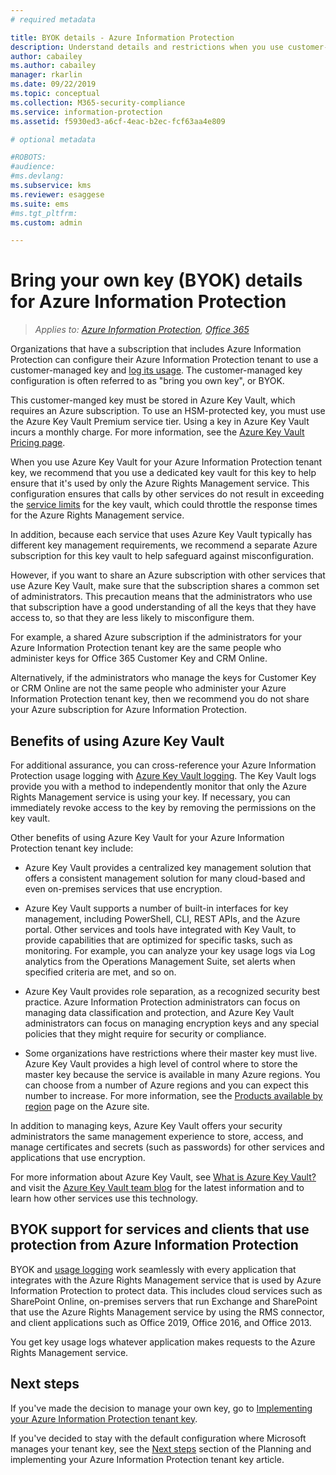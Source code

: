 ```yaml
---
# required metadata

title: BYOK details - Azure Information Protection
description: Understand details and restrictions when you use customer-managed keys (known as "bring your own key", or BYOK) with Azure Information Protection.
author: cabailey
ms.author: cabailey
manager: rkarlin
ms.date: 09/22/2019
ms.topic: conceptual
ms.collection: M365-security-compliance
ms.service: information-protection
ms.assetid: f5930ed3-a6cf-4eac-b2ec-fcf63aa4e809

# optional metadata

#ROBOTS:
#audience:
#ms.devlang:
ms.subservice: kms
ms.reviewer: esaggese
ms.suite: ems
#ms.tgt_pltfrm:
ms.custom: admin

---
```


# Bring your own key (BYOK) details for Azure Information Protection

>*Applies to: [Azure Information Protection](https://azure.microsoft.com/pricing/details/information-protection), [Office 365](https://download.microsoft.com/download/E/C/F/ECF42E71-4EC0-48FF-AA00-577AC14D5B5C/Azure_Information_Protection_licensing_datasheet_EN-US.pdf)*


Organizations that have a subscription that includes Azure Information Protection can configure their Azure Information Protection tenant to use a customer-managed key and [log its usage](log-analyze-usage.md). The customer-managed key configuration is often referred to as "bring you own key", or BYOK.

This customer-manged key must be stored in Azure Key Vault, which requires an Azure subscription. To use an HSM-protected key, you must use the Azure Key Vault Premium service tier. Using a key in Azure Key Vault incurs a monthly charge. For more information, see the [Azure Key Vault Pricing page](https://azure.microsoft.com/pricing/details/key-vault/).

When you use Azure Key Vault for your Azure Information Protection tenant key, we recommend that you use a dedicated key vault for this key to help ensure that it's used by only the Azure Rights Management service. This configuration ensures that calls by other services do not result in exceeding the [service limits](/azure/key-vault/key-vault-service-limits) for the key vault, which could throttle the response times for the Azure Rights Management service.  

In addition, because each service that uses Azure Key Vault typically has different key management requirements, we recommend a separate Azure subscription for this key vault to help safeguard against misconfiguration. 

However, if you want to share an Azure subscription with other services that use Azure Key Vault, make sure that the subscription shares a common set of administrators. This precaution means that the administrators who use that subscription have a good understanding of all the keys that they have access to, so that they are less likely to misconfigure them. 

For example, a shared Azure subscription if the administrators for your Azure Information Protection tenant key are the same people who administer keys for Office 365 Customer Key and CRM Online. 

Alternatively, if the administrators who manage the keys for Customer Key or CRM Online are not the same people who administer your Azure Information Protection tenant key, then we recommend you do not share your Azure subscription for Azure Information Protection.

## Benefits of using Azure Key Vault

For additional assurance, you can cross-reference your Azure Information Protection usage logging with [Azure Key Vault logging](/azure/key-vault/key-vault-logging). The Key Vault logs provide you with a method to independently monitor that only the Azure Rights Management service is using your key. If necessary, you can immediately revoke access to the key by removing the permissions on the key vault.

Other benefits of using Azure Key Vault for your Azure Information Protection tenant key include:

- Azure Key Vault provides a centralized key management solution that offers a consistent management solution for many cloud-based and even on-premises services that use encryption.

- Azure Key Vault supports a number of built-in interfaces for key management, including PowerShell, CLI, REST APIs, and the Azure portal. Other services and tools have integrated with Key Vault, to provide capabilities that are optimized for specific tasks, such as monitoring. For example, you can analyze your key usage logs via Log analytics from the Operations Management Suite, set alerts when specified criteria are met, and so on.

- Azure Key Vault provides role separation, as a recognized security best practice. Azure Information Protection administrators can focus on managing data classification and protection, and Azure Key Vault administrators can focus on managing encryption keys and any special policies that they might require for security or compliance.

- Some organizations have restrictions where their master key must live. Azure Key Vault provides a high level of control where to store the master key because the service is available in many Azure regions. You can choose from a number of Azure regions and you can expect this number to increase. For more information, see the [Products available by region](https://azure.microsoft.com/regions/services/) page on the Azure site.

In addition to managing keys, Azure Key Vault offers your security administrators the same management experience to store, access, and manage certificates and secrets (such as passwords) for other services and applications that use encryption. 

For more information about Azure Key Vault, see [What is Azure Key Vault?](/azure/key-vault/key-vault-whatis) and visit the [Azure Key Vault team blog](https://blogs.technet.microsoft.com/kv/) for the latest information and to learn how other services use this technology.

## BYOK support for services and clients that use protection from Azure Information Protection

BYOK and [usage logging](log-analyze-usage.md) work seamlessly with every application that integrates with the Azure Rights Management service that is used by Azure Information Protection to protect data. This includes cloud services such as SharePoint Online, on-premises servers that run Exchange and SharePoint that use the Azure Rights Management service by using the RMS connector, and client applications such as Office 2019, Office 2016, and Office 2013. 

You get key usage logs whatever application makes requests to the Azure Rights Management service.

## Next steps

If you've made the decision to manage your own key, go to [Implementing your Azure Information Protection tenant key](plan-implement-tenant-key.md#implementing-byok-for-your-azure-information-protection-tenant-key).

If you've decided to stay with the default configuration where Microsoft manages your tenant key, see the [Next steps](plan-implement-tenant-key.md#next-steps) section of the Planning and implementing your Azure Information Protection tenant key article.

